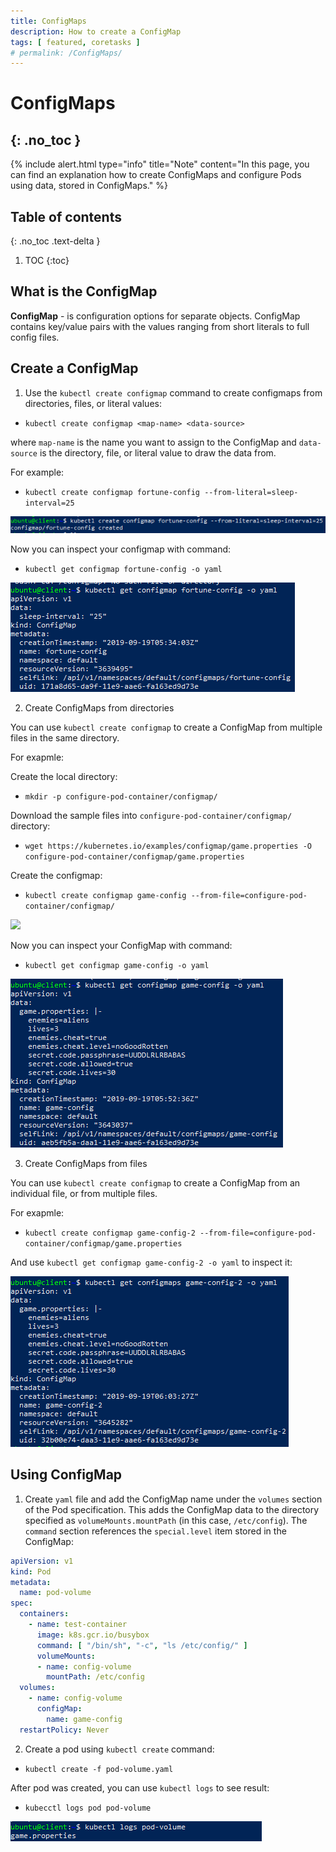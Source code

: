 ```yaml
---
title: ConfigMaps
description: How to create a ConfigMap 
tags: [ featured, coretasks ]
# permalink: /ConfigMaps/
---
```

# ConfigMaps
{: .no_toc }
---

{% include alert.html type="info" title="Note" content="In this page, you can find an explanation how to create ConfigMaps and configure Pods using data, stored in ConfigMaps." %} 
 


## Table of contents
{: .no_toc .text-delta }

1. TOC
{:toc}

## What is the ConfigMap 

**ConfigMap** - is configuration options for separate objects. ConfigMap contains key/value pairs with the values ranging from short literals to full config files.


## Create a ConfigMap

1) Use the `kubectl create configmap` command to create configmaps from directories, files, or literal values:

- `kubectl create configmap <map-name> <data-source>`

where `map-name` is the name you want to assign to the ConfigMap and `data-source` is the directory, file, or literal value to draw the data from.

For example: 

- `kubectl create configmap fortune-config --from-literal=sleep-interval=25`

![](../../assets/img/configmap/create_konfigmap.png)

 Now you can inspect your configmap with command:
- `kubectl get configmap fortune-config -o yaml`

 ![](../../assets/img/configmap/configmap_inpect.png)

2) Create ConfigMaps from directories

You can use `kubectl create configmap` to create a ConfigMap from multiple files in the same directory.

For exapmle:

Create the local directory:
- `mkdir -p configure-pod-container/configmap/`

Download the sample files into `configure-pod-container/configmap/` directory:
- `wget https://kubernetes.io/examples/configmap/game.properties -O configure-pod-container/configmap/game.properties`

Create the configmap:
- `kubectl create configmap game-config --from-file=configure-pod-container/configmap/`


![](../../assets/img/configmap/create_konfigmap2.png)

Now you can inspect your ConfigMap with command:
- `kubectl get configmap game-config -o yaml`

![](../../assets/img/configmap/configmap_inpect2.png)

3) Create ConfigMaps from files

You can use `kubectl create configmap` to create a ConfigMap from an individual file, or from multiple files.

For exapmle:

- `kubectl create configmap game-config-2 --from-file=configure-pod-container/configmap/game.properties`

And use `kubectl get configmap game-config-2 -o yaml` to inspect it: 

![](../../assets/img/configmap/configmap_inpect3.png)

## Using ConfigMap

1) Create `yaml` file and add the ConfigMap name under the `volumes` section of the Pod specification. This adds the ConfigMap data to the directory specified as `volumeMounts.mountPath` (in this case, `/etc/config`). The `command` section references the `special.level` item stored in the ConfigMap:

```yaml
apiVersion: v1
kind: Pod
metadata:
  name: pod-volume
spec:
  containers:
    - name: test-container
      image: k8s.gcr.io/busybox
      command: [ "/bin/sh", "-c", "ls /etc/config/" ]
      volumeMounts:
      - name: config-volume
        mountPath: /etc/config
  volumes:
    - name: config-volume
      configMap:
        name: game-config
  restartPolicy: Never                          
```
2) Create a pod using `kubectl create` command:
- `kubectl create -f pod-volume.yaml`

After pod was created, you can use `kubectl logs` to see result: 
- `kubecctl logs pod pod-volume`

![](../../assets/img/configmap/logs_pod.png)




